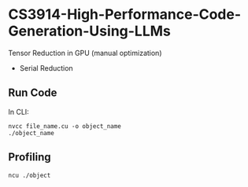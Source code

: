 # CS3914-High-Performance-Code-Generation-Using-LLMs

Tensor Reduction in GPU (manual optimization)

- Serial Reduction
## Run Code
In CLI:
```
nvcc file_name.cu -o object_name
./object_name
```


## Profiling
`ncu ./object` 